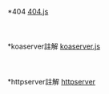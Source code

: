 *404
[404.js](https://github.com/mauriceaaa/ws108a/blob/master/midterm/app%20copy.js)
<br>
<br>
<br>
<br>
*koaserver註解
[koaserver.js](https://github.com/mauriceaaa/ws108a/blob/master/midterm/404.js)
<br>
<br>
<br>
<br>
*httpserver註解
[httpserver](https://github.com/mauriceaaa/ws108a/blob/master/midterm/httpServer.js)
